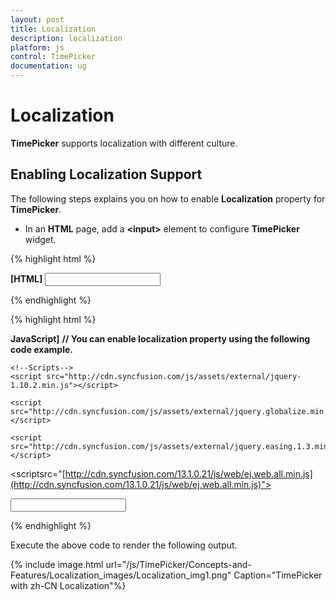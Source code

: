 ```yaml
---
layout: post
title: Localization
description: localization
platform: js
control: TimePicker
documentation: ug
---
```


# Localization

**TimePicker** supports localization with different culture.

## Enabling Localization Support

The following steps explains you on how to enable **Localization** property for **TimePicker**.

* In an **HTML** page, add a **&lt;input&gt;** element to configure **TimePicker** widget.   


{% highlight html %}

**[HTML]**
         <input type="text" id="time" />


{% endhighlight %}



{% highlight html %}

**JavaScript]**
**// You can enable localization property using the following code example.**

<html>
<head>
    <title>Essential Studio for JavaScript : Timepicker </title>
    <meta name="viewport" content="width=device-width, initial-scale=1.0" charset="utf-8"  />
 <!-- Style sheet for default theme (flat azure) -->
<linkhref="[http://cdn.syncfusion.com/13.1.0.21/js/web/flat-azure/ej.web.all.min.css](http://cdn.syncfusion.com/13.1.0.21/js/web/flat-azure/ej.web.all.min.css)"rel="stylesheet"/>

    <!--Scripts-->
    <script src="http://cdn.syncfusion.com/js/assets/external/jquery-1.10.2.min.js"></script>

    <script src="http://cdn.syncfusion.com/js/assets/external/jquery.globalize.min.js"></script>

    <script src="http://cdn.syncfusion.com/js/assets/external/jquery.easing.1.3.min.js"></script>

   <script src="http://ajax.aspnetcdn.com/ajax/globalize/0.1.1/cultures/globalize.cultures.js"> </script>
<scriptsrc="[http://cdn.syncfusion.com/13.1.0.21/js/web/ej.web.all.min.js](http://cdn.syncfusion.com/13.1.0.21/js/web/ej.web.all.min.js)"></script>


</head>
<body>
    <div class="content-container-fluid">      
            <div class="row">                
                <div class="cols-sample-area">                                  
<div class="frame">
                        <div class="control">
                           <input type="text" id="time" accesskey="j">
                        </div>
                    </div>		
</div>
</div>
     </div>
<script type="text/javascript">
        $(function () {
           $('#time').ejTimePicker({ 
                      locale: "zh-CN" 
                });
        });
</script>
</body>
</html>


{% endhighlight %}



Execute the above code to render the following output.

{% include image.html url="/js/TimePicker/Concepts-and-Features/Localization_images/Localization_img1.png" Caption="TimePicker with zh-CN Localization"%}

